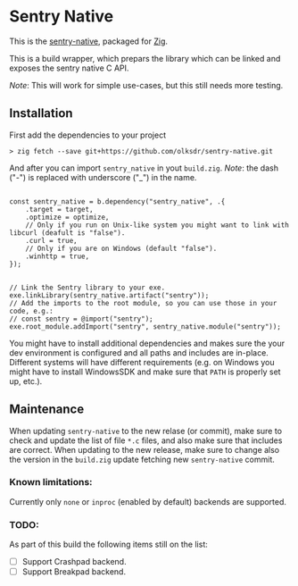 # Sentry Native

This is the [sentry-native](https://github.com/getsentry/sentry-native), packaged for [Zig](https://ziglang.org/).

This is a build wrapper, which prepars the library which can be linked and exposes the sentry native C API.

_Note_: This will work for simple use-cases, but this still needs more testing.

## Installation

First add the dependencies to your project

```shell
> zig fetch --save git+https://github.com/olksdr/sentry-native.git
```

And after you can import `sentry_native` in yout `build.zig`. _Note_: the dash ("-") is replaced with underscore ("_") in the name.

```zig

const sentry_native = b.dependency("sentry_native", .{
    .target = target,
    .optimize = optimize,
    // Only if you run on Unix-like system you might want to link with libcurl (deafult is "false").
    .curl = true,
    // Only if you are on Windows (default "false").
    .winhttp = true,
});


// Link the Sentry library to your exe.
exe.linkLibrary(sentry_native.artifact("sentry"));
// Add the imports to the root module, so you can use those in your code, e.g.:
// const sentry = @import("sentry");
exe.root_module.addImport("sentry", sentry_native.module("sentry"));

```

You might have to install additional dependencies and makes sure the your dev environment is configured and all paths and includes are in-place.
Different systems will have different requirements (e.g. on Windows you might have to install WindowsSDK and make sure that `PATH` is properly set up, etc.).

## Maintenance

When updating `sentry-native` to the new relase (or commit), make sure to check and update the list of file `*.c` files, and also make sure that includes are correct.
When updating to the new release, make sure to change also the version in the `build.zig` update fetching new `sentry-native` commit.

### Known limitations:

Currently only `none` or `inproc` (enabled by default) backends are supported.

### TODO:

As part of this build the following items still on the list:

- [ ] Support Crashpad backend.
- [ ] Support Breakpad backend.
